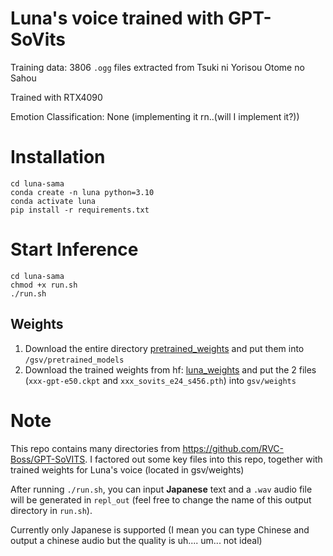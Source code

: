 # Luna's voice trained with GPT-SoVits
Training data: 3806 `.ogg` files extracted from Tsuki ni Yorisou Otome no Sahou

Trained with RTX4090

Emotion Classification: None (implementing it rn..(will I implement it?))

# Installation
```
cd luna-sama
conda create -n luna python=3.10
conda activate luna
pip install -r requirements.txt
```

# Start Inference
```
cd luna-sama
chmod +x run.sh
./run.sh
```


## Weights
1. Download the entire directory [pretrained_weights](https://huggingface.co/lj1995/GPT-SoVITS/tree/main) and put them into `/gsv/pretrained_models`
2. Download the trained weights from hf: [luna_weights](https://huggingface.co/nanax14/luna-sama/tree/main) and put the 2 files (`xxx-gpt-e50.ckpt` and `xxx_sovits_e24_s456.pth`) into `gsv/weights`


# Note
This repo contains many directories from https://github.com/RVC-Boss/GPT-SoVITS.
I factored out some key files into this repo, together with trained weights for Luna's voice (located in gsv/weights)

After running `./run.sh`, you can input **Japanese** text and a `.wav` audio file will be generated in `repl_out` (feel free to change the name of this output directory in `run.sh`). 

Currently only Japanese is supported (I mean you can type Chinese and output a chinese audio but the quality is uh.... um... not ideal)



